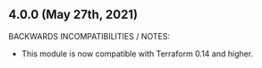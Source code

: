 ## 4.0.0 (May 27th, 2021)

BACKWARDS INCOMPATIBILITIES / NOTES:

* This module is now compatible with Terraform 0.14 and higher.
